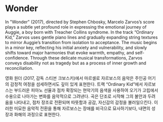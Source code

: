 # Wonder

In "Wonder" (2017), directed by Stephen Chbosky, Marcelo Zarvos’s score plays a subtle yet profound role in expressing the emotional journey of Auggie, a boy born with Treacher Collins syndrome. In the track “Ordinary Kid,” Zarvos uses gentle piano lines and gradually expanding string textures to mirror Auggie’s transition from isolation to acceptance. The music begins in a minor key, reflecting his initial anxiety and vulnerability, and slowly shifts toward major harmonies that evoke warmth, empathy, and self-confidence. Through these delicate musical transformations, Zarvos conveys disability not as tragedy but as a process of inner growth and reconciliation.

영화 원더 (2017, 감독 스티븐 크보스키)에서 마르셀로 자르보스의 음악은 주인공 어기의 감정적 여정을 섬세하면서도 깊이 있게 표현한다. 트랙 “Ordinary Kid”에서 자르보스는 부드러운 피아노 선율과 점차 확장되는 현악기의 음색을 사용하여 오기가 고립에서 수용으로 나아가는 변화를 음악적으로 그려낸다. 곡은 단조로 시작해 그의 불안과 두려움을 나타내고, 점차 장조로 전환되며 따뜻함과 공감, 자신감의 감정을 불러일으킨다. 이러한 미묘한 음악적 전환을 통해 자르보스는 장애를 비극으로 묘사하기보다, 내면의 성장과 화해의 과정으로 표현한다.

